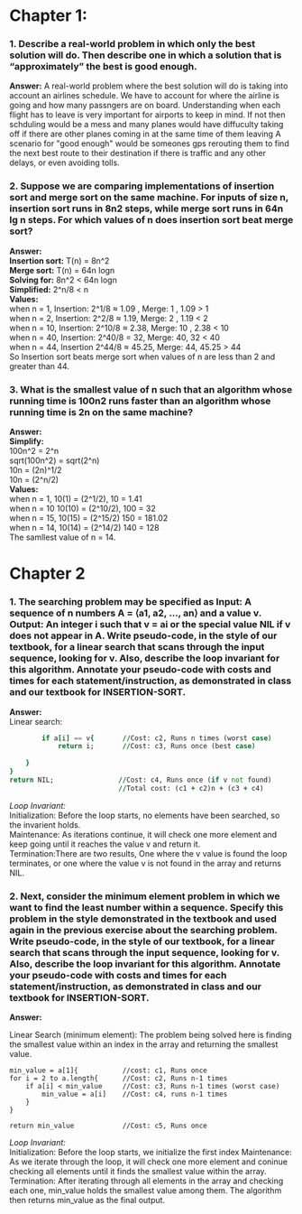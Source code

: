 ﻿
# Chapter 1:
### 1. Describe a real-world problem in which only the best solution will do. Then describe one in which a solution that is “approximately” the best is good enough.
**Answer:** A real-world problem where the best solution will do is taking into account an airlines schedule. We have to account for where the airline is going and how many passngers are on board. Understanding when each flight has to leave is very important for airports to keep in mind. If not then schduling would be a mess and many planes would have diffuculty taking off if there are other planes coming in at the same time of them leaving 
A scenario for "good enough" would be someones gps rerouting them to find the next best route to their destination if there is traffic and any other delays, or even avoiding tolls.


### 2. Suppose we are comparing implementations of insertion sort and merge sort on the same machine. For inputs of size n, insertion sort runs in 8n2 steps, while merge sort runs in 64n lg n steps. For which values of n does insertion sort beat merge sort?

**Answer:**  
**Insertion sort:** T(n) = 8n^2   
**Merge sort:** T(n) = 64n logn   
**Solving for:** 8n^2 < 64n logn  
**Simplified:** 2^n/8 < n  
**Values:**   
when n = 1, Insertion: 2^1/8 ≈ 1.09 , Merge: 1 , 1.09 > 1  
when n = 2, Insertion: 2^2/8 ≈ 1.19, Merge: 2 , 1.19 < 2  
when n = 10, Insertion: 2^10/8 ≈ 2.38, Merge: 10 , 2.38 < 10   
when n = 40, Insertion: 2^40/8 = 32, Merge: 40, 32 < 40  
when n = 44, Insertion 2^44/8 ≈ 45.25, Merge: 44, 45.25 > 44  
So Insertion sort beats merge sort when values of n are less than 2 and greater than 44.   

### 3. What is the smallest value of n such that an algorithm whose running time is 100n2 runs faster than an algorithm whose running time is 2n on the same machine?

**Answer:**  
**Simplify:**  
100n^2 = 2^n  
sqrt(100n^2) = sqrt(2^n)  
10n = (2n)^1/2  
10n = (2^n/2)  
**Values:**   
when n = 1, 10(1) = (2^1/2), 10 = 1.41  
when n = 10 10(10) = (2^10/2), 100 = 32  
when n = 15, 10(15) = (2^15/2) 150 = 181.02  
when n = 14, 10(14) = (2^14/2) 140 = 128  
The samllest value of n = 14.  


# Chapter 2
### 1. The searching problem may be specified as Input: A sequence of n numbers A = ⟨a1, a2, …, an⟩ and a value v. Output: An integer i such that v = ai or the special value NIL if v does not appear in A. Write pseudo-code, in the style of our textbook, for a linear search that scans through the input sequence, looking for v. Also, describe the loop invariant for this algorithm. Annotate your pseudo-code with costs and times for each statement/instruction, as demonstrated in class and our textbook for INSERTION-SORT.
**Answer:**  
Linear search:  

``` for i = 1 to a.length{  //Cost: c1, Runs n times (worst case)
		if a[i] == v{	    //Cost: c2, Runs n times (worst case)
			return i;	    //Cost: c3, Runs once (best case)
		
	}
}
return NIL;		           //Cost: c4, Runs once (if v not found)
						   //Total cost: (c1 + c2)n + (c3 + c4)
```  
*Loop Invariant:*   
Initialization: Before the loop starts, no elements have been searched, so the invarient holds.   
Maintenance: As iterations continue, it will check one more element and keep going until it reaches the value v and return it.    
Termination:There are two results, One where the v value is found the loop terminates, or one where the value v is not found in the array and returns NIL.    


### 2. Next, consider the minimum element problem in which we want to find the least number within a sequence. Specify this problem in the style demonstrated in the textbook and used again in the previous exercise about the searching problem. Write pseudo-code, in the style of our textbook, for a linear search that scans through the input sequence, looking for v. Also, describe the loop invariant for this algorithm. Annotate your pseudo-code with costs and times for each statement/instruction, as demonstrated in class and our textbook for INSERTION-SORT.   

**Answer:**  

Linear Search (minimum element): The problem being solved here is finding the smallest value within an index in the array and returning the smallest value.

~~~
min_value = a[1]{			//cost: c1, Runs once  
for i = 2 to a.length{	    //Cost: c2, Runs n-1 times  
    if a[i] < min_value     //Cost: c3, Runs n-1 times (worst case)  
        min_value = a[i]    //Cost: c4, runs n-1 times  
    }  
}  

return min_value		    //Cost: c5, Runs once  

~~~    
*Loop Invariant:*   
Initialization: Before the loop starts, we initialize the first index
Maintenance: As we iterate through the loop, it will check one more element and coninue checking all elements until it finds the smallest value within the array.   
Termination: After iterating through all elements in the array and checking each one, min_value holds the smallest value among them. The algorithm then returns min_value as the final output.
